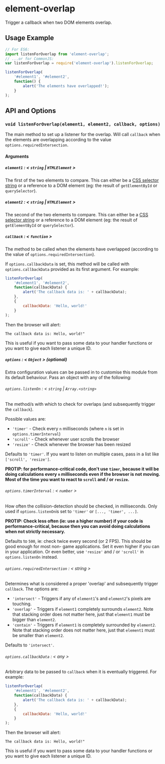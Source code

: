 # element-overlap

Trigger a callback when two DOM elements overlap.

## Usage Example

```js
// For ES6:
import listenForOverlap from 'element-overlap';
// ...or for CommonJS: 
var listenForOverlap = require('element-overlap').listenForOverlap;

listenForOverlap(
    '#element1', '#element2', 
    function() {
        alert('The elements have overlapped!');
    }
);
```

## API and Options

### `void listenForOverlap(element1, element2, callback, options)`

The main method to set up a listener for the overlap. Will call `callback` when the elements are
overlapping according to the value `options.requiredIntersection`.

#### Arguments

##### **`element1`** : < `string` | `HTMLElement` >

The first of the two elements to compare. This can either be a 
[CSS selector string](https://developer.mozilla.org/en-US/docs/Web/Guide/CSS/Getting_Started/Selectors)
or a reference to a DOM element (eg: the result of `getElementById` or `querySelector`).

##### **`element2`** : < `string` | `HTMLElement` >

The second of the two elements to compare. This can either be a 
[CSS selector string](https://developer.mozilla.org/en-US/docs/Web/Guide/CSS/Getting_Started/Selectors)
or a reference to a DOM element (eg: the result of `getElementById` or `querySelector`).

##### **`callback`** : < `function` >

The method to be called when the elements have overlapped (according to the value of 
`options.requiredIntersection`).

If `options.callbackData` is set, this method will be called with `options.callbackData` provided as
its first argument. For example:

```js
listenForOverlap(
    '#element1', '#element2', 
    function(callbackData) {
        alert('The callback data is: ' + callbackData);
    },
    {
        callbackData: 'Hello, world!'
    }
);
```

Then the browser will alert:

```
The callback data is: Hello, world!"
```

This is useful if you want to pass some data to your handler functions or you want to give each 
listener a unique ID.

##### **`options`** : < `Object` > (*optional*)

Extra configuration values can be passed in to customise this module from its default behaviour. 
Pass an object with any of the following:

###### `options.listenOn` : < `string` | `Array.<string>`

The method/s with which to check for overlaps (and subsequently trigger the `callback`). 

Possible values are: 

* `'timer'` - Check every `n` milliseconds (where `n` is set in `options.timerInterval`)
* `'scroll'` - Check whenever user scrolls the browser
* `'resize'` - Check whenever the browser has been resized

Defaults to `'timer'`. If you want to listen on multiple cases, pass in a list like 
`['scroll', 'resize']`. 

**PROTIP: for performance-critical code, don't use `timer`, because it will be doing calculations
every `n` milliseconds even if the browser is not moving. Most of the time you want to react to 
`scroll` and / or `resize`.**

###### `options.timerInterval` : < `number` >

How often the collision-detection should be checked, in milliseconds. Only used if 
`options.listenOn`is set to `'timer'` or `[..., 'timer', ...]`.
  
**PROTIP: Check less often (ie: use a higher number) if your code is performance-critical, because 
then you can avoid doing calculations when not strictly necessary.**

Defaults to `500`, ie: check twice every second (or 2 FPS). This should be good enough for most non-
game applications. Set it even higher if you can in your application. Or even better, use `'resize'`
and / or `'scroll'` in `options.listenOn` instead.

###### `options.requiredIntersection` : < string >

Determines what is considered a proper 'overlap' and subsequently trigger `callback`. The options 
are:

* `'intersect'` - Triggers if any of `element1`'s and `element2`'s pixels are touching.
* `'overlap'` - Triggers if `element1` completely surrounds `element2`. Note that stacking order
does not matter here, just that `element1` must be bigger than `element2`.
* `'contain'` - Triggers if `element1` is completely surrounded by `element2`. Note that stacking 
order does not matter here, just that `element1` must be smaller than `element2`.

Defaults to `'intersect'`.

###### `options.callbackData` : < any >

Arbitrary data to be passed to `callback` when it is eventually triggered. For example:

```js
listenForOverlap(
    '#element1', '#element2', 
    function(callbackData) {
        alert('The callback data is: ' + callbackData);
    },
    {
        callbackData: 'Hello, world!'
    }
);
```

Then the browser will alert:

```
The callback data is: Hello, world!"
```

This is useful if you want to pass some data to your handler functions or you want to give each 
listener a unique ID.